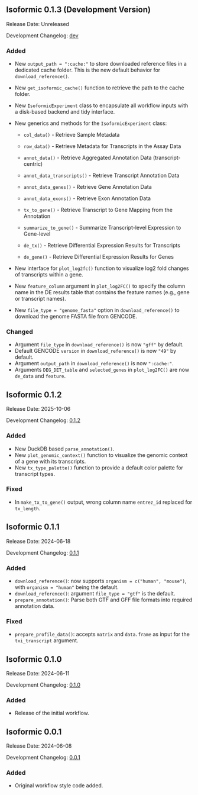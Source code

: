 ## Isoformic 0.1.3 (Development Version)

Release Date: Unreleased

Development Changelog: [dev](https://github.com/luciorq/isoformic/compare/v0.1.2...HEAD)

### Added

* New `output_path = ":cache:"` to store downloaded reference files in a
  dedicated cache folder.
  This is the new default behavior for `download_reference()`.
* New `get_isoformic_cache()` function to retrieve the path to the cache folder.

* New `IsoformicExperiment` class to encapsulate all workflow inputs with a
  disk-based backend and tidy interface.

* New generics and methods for the `IsoformicExperiment` class:

  * `col_data()` - Retrieve Sample Metadata
  * `row_data()` - Retrieve Metadata for Transcripts in the Assay Data
  * `annot_data()` - Retrieve Aggregated Annotation Data (transcript-centric)
  * `annot_data_transcripts()` - Retrieve Transcript Annotation Data
  * `annot_data_genes()` - Retrieve Gene Annotation Data
  * `annot_data_exons()` - Retrieve Exon Annotation Data
  * `tx_to_gene()` - Retrieve Transcript to Gene Mapping from the Annotation
  * `summarize_to_gene()` - Summarize Transcript-level Expression to Gene-level

  * `de_tx()` - Retrieve Differential Expression Results for Transcripts
  * `de_gene()` - Retrieve Differential Expression Results for Genes

* New interface for `plot_log2fc()` function to visualize log2 fold changes of
  transcripts within a gene.

* New `feature_column` argument in `plot_log2FC()` to specify the column
  name in the DE results table that contains the feature names (e.g., gene or
  transcript names).

* New `file_type = "genome_fasta"` option in `download_reference()` to
  download the genome FASTA file from GENCODE.

### Changed

* Argument `file_type` in `download_reference()` is now `"gff"` by default.
* Default GENCODE `version` in `download_reference()` is now `"49"` by default.
* Argument `output_path` in `download_reference()` is now `":cache:"`.
* Arguments `DEG_DET_table` and `selected_genes` in `plot_log2FC()` are now
  `de_data` and `feature`.

## Isoformic 0.1.2

Release Date: 2025-10-06

Development Changelog: [0.1.2](https://github.com/luciorq/isoformic/compare/v0.1.1...v0.1.2)

### Added

* New DuckDB based `parse_annotation()`.
* New `plot_genomic_context()` function to visualize the genomic context of a
  gene with its transcripts.
* New `tx_type_palette()` function to provide a default color palette for
  transcript types.

### Fixed

* In `make_tx_to_gene()` output, wrong column name `entrez_id` replaced for `tx_length`.

## Isoformic 0.1.1

Release Date: 2024-06-18

Development Changelog: [0.1.1](https://github.com/luciorq/isoformic/compare/v0.1.0...v0.1.1)

### Added

* `download_reference()`: now supports `organism = c("human", "mouse")`,
  with `organism = "human"` being the default.
* `download_reference()`: argument `file_type = "gtf"` is the default.
* `prepare_annotation()`: Parse both GTF and GFF file formats into
  required annotation data.

### Fixed

* `prepare_profile_data()`: accepts `matrix` and `data.frame` as input for the `txi_transcript` argument.

## Isoformic 0.1.0

Release Date: 2024-06-11

Development Changelog: [0.1.0](https://github.com/luciorq/isoformic/compare/v0.0.1...v0.1.0)

### Added

* Release of the initial workflow.

## Isoformic 0.0.1

Release Date: 2024-06-08

Development Changelog: [0.0.1](https://github.com/luciorq/isoformic/releases/tag/v0.0.1)

### Added

* Original workflow style code added.
